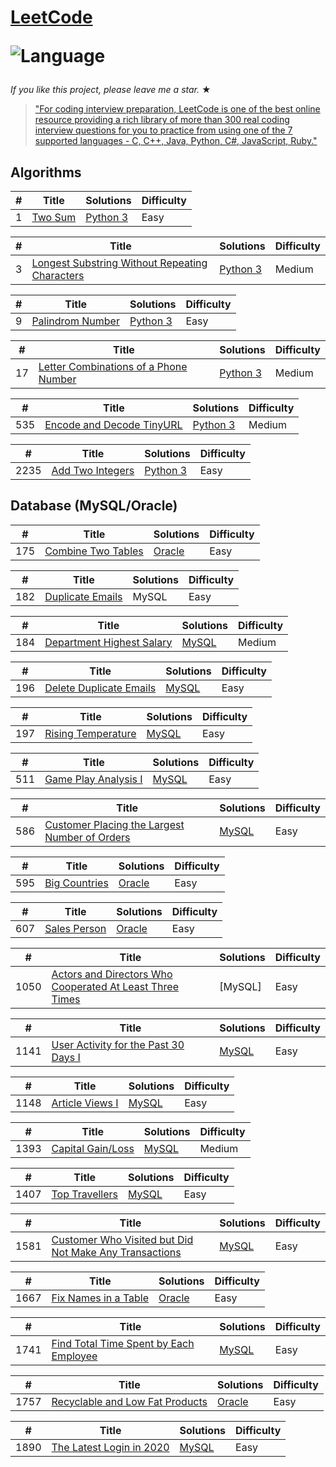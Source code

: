 # [LeetCode](https://leetcode.com/problemset/algorithms/)<p>![Language](https://img.shields.io/badge/language-Python3%20%2F%20MySQL%20%2F%20Bash-blue.svg) 
 
_If you like this project, please leave me a star._ &#9733;

> ["For coding interview preparation, LeetCode is one of the best online resource providing a rich library of more than 300 real coding interview questions for you to practice from using one of the 7 supported languages - C, C++, Java, Python, C#, JavaScript, Ruby."](https://www.quora.com/How-effective-is-Leetcode-for-preparing-for-technical-interviews)
## Algorithms

|  #  |      Title     |   Solutions   | Difficulty               
|-----|----------------|---------------|----------------------------
|1|[Two Sum](https://leetcode.com/problems/two-sum/)|[Python 3](../main/1-two-sum/1-two-sum.py) |Easy|
 
|  #  |      Title     |   Solutions   | Difficulty               
|-----|----------------|---------------|----------------------------
|3|[Longest Substring Without Repeating Characters](https://leetcode.com/problems/longest-substring-without-repeating-characters/)|[Python 3](../main/3-longest-substring-without-repeating-characters/3-longest-substring-without-repeating-characters.py) |Medium|
 
|  #  |      Title     |   Solutions   | Difficulty               
|-----|----------------|---------------|----------------------------
|9|[Palindrom Number](https://leetcode.com/problems/palindrome-number/)|[Python 3](../main/9-palindrome-number/9-palindrome-number.py) |Easy|
 
|  #  |      Title     |   Solutions   | Difficulty               
|-----|----------------|---------------|----------------------------
|17|[Letter Combinations of a Phone Number](https://leetcode.com/problems/letter-combinations-of-a-phone-number)|[Python 3](../main/17-letter-combinations-of-a-phone-number/17-letter-combinations-of-a-phone-number.py) |Medium|
 
|  #  |      Title     |   Solutions   | Difficulty               
|-----|----------------|---------------|----------------------------
|535|[Encode and Decode TinyURL](https://leetcode.com/problems/encode-and-decode-tinyurl/)|[Python 3](../main/535-encode-and-decode-tinyurl/535-encode-and-decode-tinyurl.py) |Medium|
 
| #    |      Title     | Solutions                                                                                                                                     | Difficulty                     
|----------------------|------------------------------------------------------------------------------------------------------------------------------------------|-------------------------------------------------------------------------------|--------------------------
|2235|[Add Two Integers](https://leetcode.com/problems/add-two-integers/)| [Python 3](../main/2235-add-two-integers/2235-add-two-integers.py)                                                                 |Easy|                                                                        Python 3||

## Database (MySQL/Oracle)

 | #    |      Title     | Solutions                                                                                                                                                                                                        | Difficulty                     
|----------------------|------------------------------------------------------------------------------------------------------------------------------------------|-------------------------------------------------------------------------------|--------------------------
|175|[Combine Two Tables](https://leetcode.com/problems/combine-two-tables/)| [Oracle](../main/175-combine-two-tables/175-combine-two-tables.sql)                                                                 |Easy|                                                                        Oracle||
 
|  #  |      Title     |   Solutions   | Difficulty               
|-----|----------------|---------------|----------------------------
|182|[Duplicate Emails](https://leetcode.com/problems/duplicate-emails/)| MySQL |Easy| 
 
 
|  #  |      Title     |   Solutions   | Difficulty               
|-----|----------------|---------------|----------------------------
|184|[Department Highest Salary](https://leetcode.com/problems/department-highest-salary/)| [MySQL](../main/184-department-highest-salary/184-department-highest-salary.sql) |Medium| 
 
 
  | #    |      Title     | Solutions                                                                                                                                                                                                        | Difficulty                     
|----------------------|------------------------------------------------------------------------------------------------------------------------------------------|-------------------------------------------------------------------------------|--------------------------
|196|[Delete Duplicate Emails](https://leetcode.com/problems/delete-duplicate-emails/)| [MySQL](../main/196-delete-duplicate-emails/196-delete-duplicate-emails.sql)                                                                 |Easy|                                                                        ||
 
 | #    |      Title     | Solutions                                                                                                                                                                                                      | Difficulty                     
|----------------------|------------------------------------------------------------------------------------------------------------------------------------------|-------------------------------------------------------------------------------|--------------------------
|197|[Rising Temperature](https://leetcode.com/problems/rising-temperature/)| [MySQL](../main/197-rising-temperature/197-rising-temperature.sql)                                                                 |Easy|                                                                        MySQL||

 
  | #    |      Title     | Solutions                                                                                                                                                                                                        | Difficulty                     
|----------------------|------------------------------------------------------------------------------------------------------------------------------------------|-------------------------------------------------------------------------------|--------------------------
|511|[Game Play Analysis I](https://leetcode.com/problems/game-play-analysis-i/)| [MySQL](../main/511-game-play-analysis-i/511-game-play-analysis-i.sqli)                                                                 |Easy|                                                                        Oracle||

 
| #    |      Title     | Solutions | Difficulty                    
|----------------------|------------------------------------------------------------------------------------------------------------------------------------------|-------------------------------------------------------------------------------|--------------------------
|586|[Customer Placing the Largest Number of Orders](https://leetcode.com/problems/customer-placing-the-largest-number-of-orders/)| [MySQL](../main/586-customer-placing-the-largest-number-of-orders/586-customer-placing-the-largest-number-of-orders.sql)                                                                 |Easy|                                                                        ||
 
 
| #    |      Title     | Solutions | Difficulty                    
|----------------------|------------------------------------------------------------------------------------------------------------------------------------------|-------------------------------------------------------------------------------|--------------------------
|595|[Big Countries](https://leetcode.com/problems/big-countries/)| [Oracle](../main/595-big-countries/595-big-countries.sql)                                                                 |Easy|                                                                        Oracle||
 
 
| #    |      Title     | Solutions | Difficulty                    
|----------------------|------------------------------------------------------------------------------------------------------------------------------------------|-------------------------------------------------------------------------------|--------------------------
|607|[Sales Person](https://leetcode.com/problems/sales-person/)| [Oracle](../main/607-sales-person/607-sales-person.sql)                                                                 |Easy|                                                                        MySQL||
 
|  #  |      Title     |   Solutions   | Difficulty               
|-----|----------------|---------------|----------------------------
|1050|[Actors and Directors Who Cooperated At Least Three Times](https://leetcode.com/problems/actors-and-directors-who-cooperated-at-least-three-times/)| [MySQL] |Easy|  
 
 
|  #  |      Title     |   Solutions   | Difficulty               
|-----|----------------|---------------|----------------------------
|1141|[User Activity for the Past 30 Days I](https://leetcode.com/problems/user-activity-for-the-past-30-days-i/)| [MySQL](../main/1141-user-activity-for-the-past-30-days-i/1141-user-activity-for-the-past-30-days-i.sql) |Easy| 
 
 
|  #  |      Title     |   Solutions   | Difficulty               
|-----|----------------|---------------|----------------------------
|1148|[Article Views I](https://leetcode.com/problems/article-views-i/)| [MySQL](../main/1148-article-views-i/1148-article-views-i.sql) |Easy| 
 
|  #  |      Title     |   Solutions   | Difficulty               
|-----|----------------|---------------|----------------------------
|1393|[Capital Gain/Loss](https://leetcode.com/problems/capital-gainloss/)| [MySQL](../main/1393-capital-gain-loss/1393-capital-gain-loss.sql) |Medium|   
 
|  #  |      Title     |   Solutions   | Difficulty               
|-----|----------------|---------------|----------------------------
|1407|[Top Travellers](https://leetcode.com/problems/top-travellers/)| [MySQL](../main/1407-top-travellers/1407-top-travellers.sql) |Easy|    
 
 
|  #  |      Title     |   Solutions   | Difficulty               
|-----|----------------|---------------|----------------------------
|1581|[Customer Who Visited but Did Not Make Any Transactions](https://leetcode.com/problems/customer-who-visited-but-did-not-make-any-transactions/)| [MySQL](../main/1581-customer-who-visited-but-did-not-make-any-transactions/1581-customer-who-visited-but-did-not-make-any-transactions.sql) |Easy| 
 
 
|  #  |      Title     |   Solutions   | Difficulty               
|-----|----------------|---------------|----------------------------
|1667|[Fix Names in a Table](https://leetcode.com/problems/fix-names-in-a-table/)|[Oracle](../main/1667-fix-names-in-a-table/1667-fix-names-in-a-table.sql) |Easy|
 
|  #  |      Title     |   Solutions   | Difficulty               
|-----|----------------|---------------|----------------------------
|1741|[Find Total Time Spent by Each Employee](https://leetcode.com/problems/find-total-time-spent-by-each-employee/)|[MySQL](../main/1741-find-total-time-spent-by-each-employee/1741-find-total-time-spent-by-each-employee.sql) |Easy|
 
|  #  |      Title     |   Solutions   | Difficulty               
|-----|----------------|---------------|----------------------------
|1757|[Recyclable and Low Fat Products](https://leetcode.com/problems/recyclable-and-low-fat-products/)|[Oracle](../main/1757-recyclable-and-low-fat-products/1757-recyclable-and-low-fat-products.sql) |Easy|

|  #  |      Title     |   Solutions   | Difficulty               
|-----|----------------|---------------|----------------------------
|1890|[The Latest Login in 2020](https://leetcode.com/problems/the-latest-login-in-2020/)|[MySQL](../main/1890-the-latest-login-in-2020/1890-the-latest-login-in-2020.sql) |Easy|
